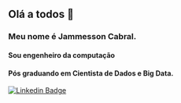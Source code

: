 ## Olá a todos 👋
### Meu nome é Jammesson Cabral. 
#### Sou engenheiro da computação 
#### Pós graduando em Cientista de Dados e Big Data.

[![Linkedin Badge](https://img.shields.io/badge/-Jam%20Cabral-blue?style=flat-square&logo=Linkedin&logoColor=white&link=https://www.linkedin.com/in/jammesson-cabral-b59180123/)](https://www.linkedin.com/in/jammesson-cabral-b59180123/)
